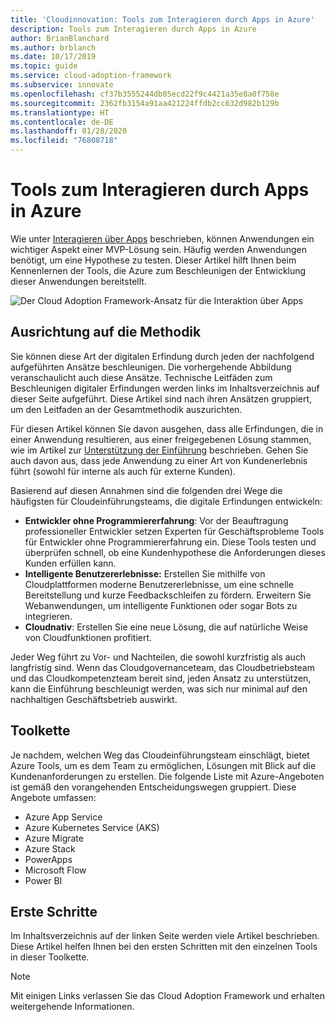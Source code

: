 ```yaml
---
title: 'Cloudinnovation: Tools zum Interagieren durch Apps in Azure'
description: Tools zum Interagieren durch Apps in Azure
author: BrianBlanchard
ms.author: brblanch
ms.date: 10/17/2019
ms.topic: guide
ms.service: cloud-adoption-framework
ms.subservice: innovate
ms.openlocfilehash: cf37b3555244db05ecd22f9c4421a35e8a0f758e
ms.sourcegitcommit: 2362fb3154a91aa421224ffdb2cc632d982b129b
ms.translationtype: HT
ms.contentlocale: de-DE
ms.lasthandoff: 01/28/2020
ms.locfileid: "76808718"
---
```

# <a name="tools-to-engage-via-apps-in-azure"></a>Tools zum Interagieren durch Apps in Azure

Wie unter [Interagieren über Apps](../considerations/apps.md) beschrieben, können Anwendungen ein wichtiger Aspekt einer MVP-Lösung sein. Häufig werden Anwendungen benötigt, um eine Hypothese zu testen. Dieser Artikel hilft Ihnen beim Kennenlernen der Tools, die Azure zum Beschleunigen der Entwicklung dieser Anwendungen bereitstellt.

![Der Cloud Adoption Framework-Ansatz für die Interaktion über Apps](../../_images/innovate/engage-via-apps.png)

## <a name="alignment-to-the-methodology"></a>Ausrichtung auf die Methodik

Sie können diese Art der digitalen Erfindung durch jeden der nachfolgend aufgeführten Ansätze beschleunigen. Die vorhergehende Abbildung veranschaulicht auch diese Ansätze. Technische Leitfäden zum Beschleunigen digitaler Erfindungen werden links im Inhaltsverzeichnis auf dieser Seite aufgeführt. Diese Artikel sind nach ihren Ansätzen gruppiert, um den Leitfaden an der Gesamtmethodik auszurichten.

Für diesen Artikel können Sie davon ausgehen, dass alle Erfindungen, die in einer Anwendung resultieren, aus einer freigegebenen Lösung stammen, wie im Artikel zur [Unterstützung der Einführung](./ci-cd.md) beschrieben. Gehen Sie auch davon aus, dass jede Anwendung zu einer Art von Kundenerlebnis führt (sowohl für interne als auch für externe Kunden).

Basierend auf diesen Annahmen sind die folgenden drei Wege die häufigsten für Cloudeinführungsteams, die digitale Erfindungen entwickeln:

- **Entwickler ohne Programmiererfahrung**: Vor der Beauftragung professioneller Entwickler setzen Experten für Geschäftsprobleme Tools für Entwickler ohne Programmiererfahrung ein. Diese Tools testen und überprüfen schnell, ob eine Kundenhypothese die Anforderungen dieses Kunden erfüllen kann.
- **Intelligente Benutzererlebnisse:** Erstellen Sie mithilfe von Cloudplattformen moderne Benutzererlebnisse, um eine schnelle Bereitstellung und kurze Feedbackschleifen zu fördern. Erweitern Sie Webanwendungen, um intelligente Funktionen oder sogar Bots zu integrieren.
- **Cloudnativ**: Erstellen Sie eine neue Lösung, die auf natürliche Weise von Cloudfunktionen profitiert.

Jeder Weg führt zu Vor- und Nachteilen, die sowohl kurzfristig als auch langfristig sind. Wenn das Cloudgovernanceteam, das Cloudbetriebsteam und das Cloudkompetenzteam bereit sind, jeden Ansatz zu unterstützen, kann die Einführung beschleunigt werden, was sich nur minimal auf den nachhaltigen Geschäftsbetrieb auswirkt.

## <a name="toolchain"></a>Toolkette

Je nachdem, welchen Weg das Cloudeinführungsteam einschlägt, bietet Azure Tools, um es dem Team zu ermöglichen, Lösungen mit Blick auf die Kundenanforderungen zu erstellen. Die folgende Liste mit Azure-Angeboten ist gemäß den vorangehenden Entscheidungswegen gruppiert. Diese Angebote umfassen:

- Azure App Service
- Azure Kubernetes Service (AKS)
- Azure Migrate
- Azure Stack
- PowerApps
- Microsoft Flow
- Power BI

## <a name="get-started"></a>Erste Schritte

Im Inhaltsverzeichnis auf der linken Seite werden viele Artikel beschrieben. Diese Artikel helfen Ihnen bei den ersten Schritten mit den einzelnen Tools in dieser Toolkette.

> [!NOTE]
> Mit einigen Links verlassen Sie das Cloud Adoption Framework und erhalten weitergehende Informationen.
